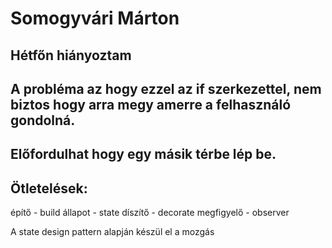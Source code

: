 # Somogyvári Márton
## Hétfőn hiányoztam
## A probléma az hogy ezzel az if szerkezettel, nem biztos hogy arra megy amerre a felhasználó gondolná.
## Előfordulhat hogy egy másik térbe lép be.
## 
## Ötletelések:
építő - build
állapot - state 
díszítő - decorate
megfigyelő - observer

A state design pattern alapján készül el a mozgás
